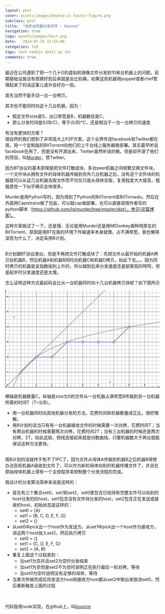 ```yaml
---
layout: post
cover: assets/images/bounce-is-faster-figure.png
subclass: post
title:  "向多台机器分发文件 - bounce"
navigation: true
logo: assets/images/host.png
date:   2014-07-25 11:55:00
categories: lxd
tags: tech nodejs shell op chs
comments: true
---
```


最近在公司遇到了把一个几十G的虚拟机镜像文件分发到10来台机器上的问题，前期基础设施没有搭建好到后来就是会比较痛，如果这些机器用puppet或者chef管理起来了的话这事儿或许会好办一些。

首先当然不能手动一台一台拷贝。

其次也不能同时向这十几台机器，因为：

  - 假定文件size是S，出口带宽是B，机器数目是C，
  - 那么分发时间是S/(B/C)，等于(S/B)\*C，还是相当于一台一台拷贝的速度

有没有更快的方案？
<br />
很自然的我们想到了非常高大上P2P方案，这个业界传说facebook和Twitter都在用，用一个定制版的BitTorrent向他们的上千台线上服务器做部署。其实最早听说facebook在用了，但是没有开源出来，Twitter虽然听说的晚，但是却开源了他们的项目，叫[Murder]，赞Twitter。

因为BT协议的基本原理是把文件打散成块，多台peer机器之间频繁交换文件块。一个文件块从拥有文件的母体机器传输到另外几台机器之后，没有这个文件块的机器就可以从这几台机器去取文件而不仅仅只是从母体去取，复用程度大大提高，粗粗感觉一下似乎确实会快很多。

Murder是用Python写的，因为用到了Python的BitTorrent库BitTornado。然后在外面用Capistrano做了包装，可以敲cap做部署，也可以直接调用作者写的python脚本（https://github.com/lg/murder/tree/master/dist），参见[这篇博客]。

这种方案我试了一下，还是慢，无论是用Murder还是用MlDonkey做种用原生的BitTorrent，原因是用BT在我的环境下传输速率本身就慢，占不满带宽，我也懒得深究为什么了，决定采用B计划。

<br />
B计划跟BT协议类似，但是不再把文件打散成块了：先把文件从最开始的机器A拷贝给机器B，然后机器A和机器B同时向机器C和机器D拷贝，如此下去。。。因为同时拷贝的机器是呈指数级别上升的，所以越到后来分发速度还是挺客观的呵呵，但是起步时分发速度还是太慢。

怎么证明这种方式最起码会比从一台机器同时向十几台机器拷贝快呢？如下图所示

![bounce is faster](/assets/images/bounce-is-faster-figure.png)

横轴是机器数量C，纵轴是size为S的文件从一台机器占满带宽B传输到另一台机器所需的时间T（T=S/B）。

  - 用一台机器同时向其他机器分发的方法，花费时间和机器数量成正比，很好理解。
  - 用B计划的话当只有有一台机器接收文件的时候需要一次对拷，花费时间T；当有两台机器的时候需要两次对拷，花费时间2T；当有三台机器的时候还是两次对拷，2T，如此这般，把线连接起来就是对数曲线，只要机器数大于两台就能保证这种方法更快。
  

<br />
用B计划的话就终于免不了IPC了，因为文件从母体A传输到机器B之后机器B得想办法告知机器A我收到文件了，可以作为新的母体向别的机器传播文件了，并且在原始母体机器上得有一个主控程序来控制整个分发流程的完成。

我设计的分发算法简单来说是这样的：

  - 首先有三个集合set0，set1和set2，set0里包含已经持有完整文件可以向别的host分发的的host，set1包含没有文件待分发的host，set2包含正在发送或接收的host，初始状态是这样的：
    - set0 = {A}
    - set1 = {B, C, D, E, F, G}
    - set2 = {}
  - 从set0中pick出一个host作为发送方，从set1中pick出一个host作为接收方，讲这两个host放入set2，然后执行拷贝
    - set0 = {}
    - set1 = {C, D, E, F, G}
    - set2 = {A, B}
  - 重复上面这个过程直到：
    - 当set1为空并且set2为空时分发结束
    - 当set1为空但是set2不为空时说明正在执行最后一轮对拷，等待
    - 当set0为空时说明没有足够的母体，等待
  - 当某次传输完成后将发送方host和接收方host都从set2中取出来放进set0，然后重新触发上面的过程

<br /><br />
代码我用node实现，在github上，叫[bounce]


[Murder]: https://github.com/lg/murder
[Murder intro video]: https://github.com/lg/murder
[这篇博客]: http://m114.org/twitter%E5%A6%82%E4%BD%95%E5%9C%A8%E6%95%B0%E5%8D%83%E5%8F%B0%E4%BC%BA%E6%9C%8D%E5%99%A8%E4%B8%8A%E5%BF%AB%E9%80%9F%E9%83%A8%E7%BD%B2%E7%A8%8B%E5%BA%8F%E8%BD%AC/
[bounce]: https://github.com/lxdcn/bounce

